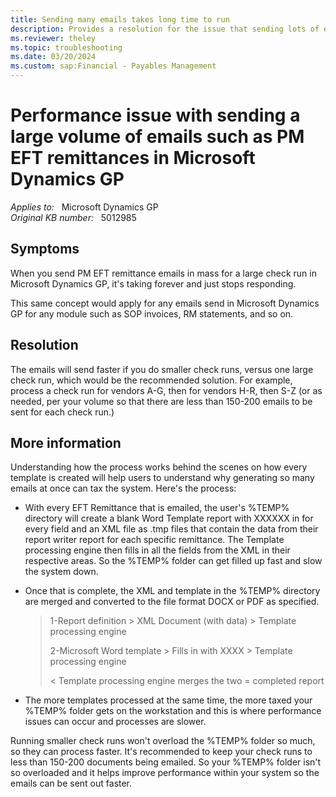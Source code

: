 ```yaml
---
title: Sending many emails takes long time to run
description: Provides a resolution for the issue that sending lots of emails such as PM EFT remittances takes a long time to run or stops responding in Microsoft Dynamics GP.
ms.reviewer: theley
ms.topic: troubleshooting
ms.date: 03/20/2024
ms.custom: sap:Financial - Payables Management
---
```

# Performance issue with sending a large volume of emails such as PM EFT remittances in Microsoft Dynamics GP

_Applies to:_ &nbsp; Microsoft Dynamics GP  
_Original KB number:_ &nbsp; 5012985

## Symptoms

When you send PM EFT remittance emails in mass for a large check run in Microsoft Dynamics GP, it's taking forever and just stops responding.

This same concept would apply for any emails send in Microsoft Dynamics GP for any module such as SOP invoices, RM statements, and so on.

## Resolution

The emails will send faster if you do smaller check runs, versus one large check run, which would be the recommended solution. For example, process a check run for vendors A-G, then for vendors H-R, then S-Z (or as needed, per your volume so that there are less than 150-200 emails to be sent for each check run.)

## More information

Understanding how the process works behind the scenes on how every template is created will help users to understand why generating so many emails at once can tax the system. Here's the process:

- With every EFT Remittance that is emailed, the user's %TEMP% directory will create a blank Word Template report with XXXXXX in for every field and an XML file as .tmp files that contain the data from their report writer report for each specific remittance. The Template processing engine then fills in all the fields from the XML in their respective areas.  So the %TEMP% folder can get filled up fast and slow the system down.

- Once that is complete, the XML and template in the %TEMP% directory are merged and converted to the file format DOCX or PDF as specified.

  > 1-Report definition > XML Document (with data) > Template processing engine
  >
  > 2-Microsoft Word template > Fills in with XXXX > Template processing engine
  >
  > < Template processing engine merges the two = completed report

- The more templates processed at the same time, the more taxed your %TEMP% folder gets on the workstation and this is where performance issues can occur and processes are slower.

Running smaller check runs won't overload the %TEMP% folder so much, so they can process faster. It's recommended to keep your check runs to less than 150-200 documents being emailed. So your %TEMP% folder isn't so overloaded and it helps improve performance within your system so the emails can be sent out faster.
